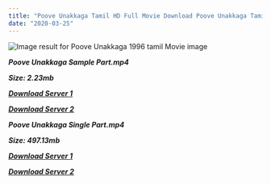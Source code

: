 ```yaml
---
title: "Poove Unakkaga Tamil HD Full Movie Download Poove Unakkaga Tamil HD Movie Download"
date: "2020-03-25"
---
```


![Image result for Poove Unakkaga 1996 tamil Movie image](https://upload.wikimedia.org/wikipedia/en/c/c3/Poove_Unakkaga.jpg)

**_Poove Unakkaga Sample Part.mp4_**

**_Size: 2.23mb_**

**_[Download Server 1](http://b6.wetransfer.vip/files/{6f622526c29ee360cda5b2e87a916054ceacd5b4cb5e41dd1b031440e2d63f02}20Actor{6f622526c29ee360cda5b2e87a916054ceacd5b4cb5e41dd1b031440e2d63f02}20Hits{6f622526c29ee360cda5b2e87a916054ceacd5b4cb5e41dd1b031440e2d63f02}20Collection/Vijay{6f622526c29ee360cda5b2e87a916054ceacd5b4cb5e41dd1b031440e2d63f02}20{6f622526c29ee360cda5b2e87a916054ceacd5b4cb5e41dd1b031440e2d63f02}20Movies{6f622526c29ee360cda5b2e87a916054ceacd5b4cb5e41dd1b031440e2d63f02}20Collection/Poove{6f622526c29ee360cda5b2e87a916054ceacd5b4cb5e41dd1b031440e2d63f02}20Unakkaga{6f622526c29ee360cda5b2e87a916054ceacd5b4cb5e41dd1b031440e2d63f02}20(1996)/Poove{6f622526c29ee360cda5b2e87a916054ceacd5b4cb5e41dd1b031440e2d63f02}20Unakkaga{6f622526c29ee360cda5b2e87a916054ceacd5b4cb5e41dd1b031440e2d63f02}20Mp4{6f622526c29ee360cda5b2e87a916054ceacd5b4cb5e41dd1b031440e2d63f02}20HD/Poove{6f622526c29ee360cda5b2e87a916054ceacd5b4cb5e41dd1b031440e2d63f02}20Unakkaga{6f622526c29ee360cda5b2e87a916054ceacd5b4cb5e41dd1b031440e2d63f02}20HD{6f622526c29ee360cda5b2e87a916054ceacd5b4cb5e41dd1b031440e2d63f02}20Sample.mp4)_**

**_[Download Server 2](http://b6.wetransfer.vip/files/{6f622526c29ee360cda5b2e87a916054ceacd5b4cb5e41dd1b031440e2d63f02}20Actor{6f622526c29ee360cda5b2e87a916054ceacd5b4cb5e41dd1b031440e2d63f02}20Hits{6f622526c29ee360cda5b2e87a916054ceacd5b4cb5e41dd1b031440e2d63f02}20Collection/Vijay{6f622526c29ee360cda5b2e87a916054ceacd5b4cb5e41dd1b031440e2d63f02}20{6f622526c29ee360cda5b2e87a916054ceacd5b4cb5e41dd1b031440e2d63f02}20Movies{6f622526c29ee360cda5b2e87a916054ceacd5b4cb5e41dd1b031440e2d63f02}20Collection/Poove{6f622526c29ee360cda5b2e87a916054ceacd5b4cb5e41dd1b031440e2d63f02}20Unakkaga{6f622526c29ee360cda5b2e87a916054ceacd5b4cb5e41dd1b031440e2d63f02}20(1996)/Poove{6f622526c29ee360cda5b2e87a916054ceacd5b4cb5e41dd1b031440e2d63f02}20Unakkaga{6f622526c29ee360cda5b2e87a916054ceacd5b4cb5e41dd1b031440e2d63f02}20Mp4{6f622526c29ee360cda5b2e87a916054ceacd5b4cb5e41dd1b031440e2d63f02}20HD/Poove{6f622526c29ee360cda5b2e87a916054ceacd5b4cb5e41dd1b031440e2d63f02}20Unakkaga{6f622526c29ee360cda5b2e87a916054ceacd5b4cb5e41dd1b031440e2d63f02}20HD{6f622526c29ee360cda5b2e87a916054ceacd5b4cb5e41dd1b031440e2d63f02}20Sample.mp4)_**

**_Poove Unakkaga Single Part.mp4_**

**_Size: 497.13mb_**

**_[Download Server 1](http://b6.wetransfer.vip/files/{6f622526c29ee360cda5b2e87a916054ceacd5b4cb5e41dd1b031440e2d63f02}20Actor{6f622526c29ee360cda5b2e87a916054ceacd5b4cb5e41dd1b031440e2d63f02}20Hits{6f622526c29ee360cda5b2e87a916054ceacd5b4cb5e41dd1b031440e2d63f02}20Collection/Vijay{6f622526c29ee360cda5b2e87a916054ceacd5b4cb5e41dd1b031440e2d63f02}20{6f622526c29ee360cda5b2e87a916054ceacd5b4cb5e41dd1b031440e2d63f02}20Movies{6f622526c29ee360cda5b2e87a916054ceacd5b4cb5e41dd1b031440e2d63f02}20Collection/Poove{6f622526c29ee360cda5b2e87a916054ceacd5b4cb5e41dd1b031440e2d63f02}20Unakkaga{6f622526c29ee360cda5b2e87a916054ceacd5b4cb5e41dd1b031440e2d63f02}20(1996)/Poove{6f622526c29ee360cda5b2e87a916054ceacd5b4cb5e41dd1b031440e2d63f02}20Unakkaga{6f622526c29ee360cda5b2e87a916054ceacd5b4cb5e41dd1b031440e2d63f02}20Mp4{6f622526c29ee360cda5b2e87a916054ceacd5b4cb5e41dd1b031440e2d63f02}20HD/Poove{6f622526c29ee360cda5b2e87a916054ceacd5b4cb5e41dd1b031440e2d63f02}20Unakkaga{6f622526c29ee360cda5b2e87a916054ceacd5b4cb5e41dd1b031440e2d63f02}20HD.mp4)_**

**_[Download Server 2](http://b6.wetransfer.vip/files/{6f622526c29ee360cda5b2e87a916054ceacd5b4cb5e41dd1b031440e2d63f02}20Actor{6f622526c29ee360cda5b2e87a916054ceacd5b4cb5e41dd1b031440e2d63f02}20Hits{6f622526c29ee360cda5b2e87a916054ceacd5b4cb5e41dd1b031440e2d63f02}20Collection/Vijay{6f622526c29ee360cda5b2e87a916054ceacd5b4cb5e41dd1b031440e2d63f02}20{6f622526c29ee360cda5b2e87a916054ceacd5b4cb5e41dd1b031440e2d63f02}20Movies{6f622526c29ee360cda5b2e87a916054ceacd5b4cb5e41dd1b031440e2d63f02}20Collection/Poove{6f622526c29ee360cda5b2e87a916054ceacd5b4cb5e41dd1b031440e2d63f02}20Unakkaga{6f622526c29ee360cda5b2e87a916054ceacd5b4cb5e41dd1b031440e2d63f02}20(1996)/Poove{6f622526c29ee360cda5b2e87a916054ceacd5b4cb5e41dd1b031440e2d63f02}20Unakkaga{6f622526c29ee360cda5b2e87a916054ceacd5b4cb5e41dd1b031440e2d63f02}20Mp4{6f622526c29ee360cda5b2e87a916054ceacd5b4cb5e41dd1b031440e2d63f02}20HD/Poove{6f622526c29ee360cda5b2e87a916054ceacd5b4cb5e41dd1b031440e2d63f02}20Unakkaga{6f622526c29ee360cda5b2e87a916054ceacd5b4cb5e41dd1b031440e2d63f02}20HD.mp4)_**
